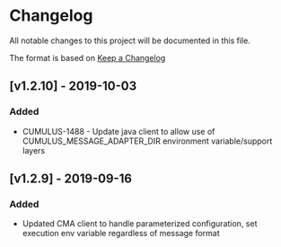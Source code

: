 # Changelog
All notable changes to this project will be documented in this file.

The format is based on [Keep a Changelog](http://keepachangelog.com/en/1.0.0/)

## [v1.2.10] - 2019-10-03

### Added
- CUMULUS-1488 - Update java client to allow use of CUMULUS_MESSAGE_ADAPTER_DIR environment variable/support layers

## [v1.2.9] - 2019-09-16
### Added
- Updated CMA client to handle parameterized configuration, set execution env variable regardless of message format